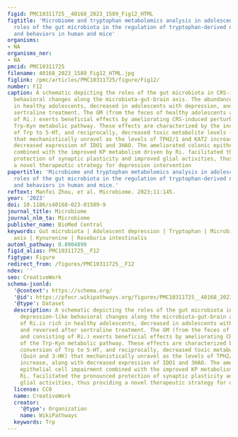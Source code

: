 ```yaml
---
figid: PMC10311725__40168_2023_1589_Fig12_HTML
figtitle: 'Microbiome and tryptophan metabolomics analysis in adolescent depression:
  roles of the gut microbiota in the regulation of tryptophan-derived neurotransmitters
  and behaviors in human and mice'
organisms:
- NA
organisms_ner:
- NA
pmcid: PMC10311725
filename: 40168_2023_1589_Fig12_HTML.jpg
figlink: /pmc/articles/PMC10311725/figure/Fig12/
number: F12
caption: A schematic depicting the roles of the gut microbiota in CRS-induced depression-like
  behavioral changes along the microbiota-gut-brain axis. The abundance of Ri.is rich
  in healthy adolescents, decreased in adolescents with depression, and reversed after
  sertraline treatment. The GM (from the feces of healthy adolescents and consisting
  of Ri.) exerts beneficial effects by ameliorating CRS-induced perturbation of the
  Trp-Kyn metabolic pathway. These effects are characterized by the increased conversion
  of Trp to 5-HT, and reciprocally, decreased toxic metabolite levels (Quin and 3-HK)
  that mechanistically unravel as the levels of TPH2/1 and KAT2 increase, along with
  decreased expression of IDO1 and 3HAO. The ameliorated colonic epithelial cell impairment
  combined with the improved KP metabolism driven by Ri. facilitated the pronounced
  protection of synaptic plasticity and improved glial activities, thus providing
  a novel therapeutic strategy for depression intervention
papertitle: 'Microbiome and tryptophan metabolomics analysis in adolescent depression:
  roles of the gut microbiota in the regulation of tryptophan-derived neurotransmitters
  and behaviors in human and mice.'
reftext: Manfei Zhou, et al. Microbiome. 2023;11:145.
year: '2023'
doi: 10.1186/s40168-023-01589-9
journal_title: Microbiome
journal_nlm_ta: Microbiome
publisher_name: BioMed Central
keywords: Gut microbiota | Adolescent depression | Tryptophan | Microbiota-gut-brain
  axis | Kynurenine | Roseburia intestinalis
automl_pathway: 0.8904899
figid_alias: PMC10311725__F12
figtype: Figure
redirect_from: /figures/PMC10311725__F12
ndex: ''
seo: CreativeWork
schema-jsonld:
  '@context': https://schema.org/
  '@id': https://pfocr.wikipathways.org/figures/PMC10311725__40168_2023_1589_Fig12_HTML.html
  '@type': Dataset
  description: A schematic depicting the roles of the gut microbiota in CRS-induced
    depression-like behavioral changes along the microbiota-gut-brain axis. The abundance
    of Ri.is rich in healthy adolescents, decreased in adolescents with depression,
    and reversed after sertraline treatment. The GM (from the feces of healthy adolescents
    and consisting of Ri.) exerts beneficial effects by ameliorating CRS-induced perturbation
    of the Trp-Kyn metabolic pathway. These effects are characterized by the increased
    conversion of Trp to 5-HT, and reciprocally, decreased toxic metabolite levels
    (Quin and 3-HK) that mechanistically unravel as the levels of TPH2/1 and KAT2
    increase, along with decreased expression of IDO1 and 3HAO. The ameliorated colonic
    epithelial cell impairment combined with the improved KP metabolism driven by
    Ri. facilitated the pronounced protection of synaptic plasticity and improved
    glial activities, thus providing a novel therapeutic strategy for depression intervention
  license: CC0
  name: CreativeWork
  creator:
    '@type': Organization
    name: WikiPathways
  keywords: Trp
---
```

